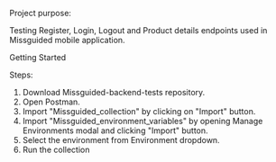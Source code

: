Project purpose:

Testing Register, Login, Logout and Product details endpoints used in Missguided mobile application.


Getting Started

Steps: 
1. Download Missguided-backend-tests repository.
2. Open Postman. 
3. Import "Missguided_collection" by clicking on "Import" button. 
4. Import "Missguided_environment_variables" by opening Manage Environments modal and clicking "Import" button.
5. Select the environment from Environment dropdown.
6. Run the collection
